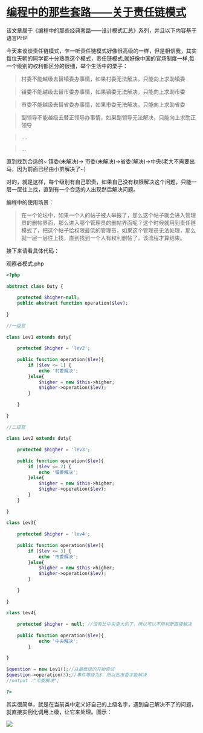 # [编程中的那些套路——关于责任链模式][0]


该文章属于《编程中的那些经典套路——设计模式汇总》系列，并且以下内容基于语言PHP

今天来谈谈责任链模式，乍一听责任链模式好像很高级的一样，但是相信我，其实每位天朝的同学都十分熟悉这个模式，责任链模式,就好像中国的官场制度一样,每一个级别的权利都区分的很细，举个生活中的栗子：

> 村委不能越级去替镇委办事情，如果村委无法解决，只能向上求助镇委

> 镇委不能越级去替市委办事情，如果镇委无法解决，只能向上求助市委

> 市委不能越级去替省委办事情，如果市委无法解决，只能向上求助省委

> 副领导不能越级去替正领导办事情，如果副领导无法解决，只能向上求助正领导

> ….

> …

直到找到合适的~ 镇委(未解决)-> 市委(未解决)->省委(解决)->中央(老大不需要出马，因为前面已经由小弟解决了~)

对的，就是这样，每个级别有自己职责，如果自己没有权限解决这个问题，只能一层一层往上找，直到有一个合适的人出现然后解决问题。

编程中的使用场景：

> 在一个论坛中，如果一个人的帖子被人举报了，那么这个帖子就会进入管理员的删帖界面，那么进入哪个管理员的删帖界面呢？这个时候就用到责任链模式了，把这个帖子给权限最低的管理员，如果这个管理员无法处理，那么就一层一层往上找，直到找到一个人有权利删帖了，该流程才算结束。

接下来请看具体代码：

观察者模式.php

```php
<?php
 
abstract class Duty {
 
    protected $higher=null;
    public abstract function operation($lev);
 
}
 
//一级官
 
class Lev1 extends duty{
 
    protected $higher = 'lev2';
 
    public function operation($lev){
        if ($lev <= 1) {
            echo '村委解决';
        }else{
            $higher = new $this->higher;
            $higher->operation($lev);
        }
 
    }
 
}
 
//二级官
 
class Lev2 extends duty{
 
    protected $higher = 'lev3';
 
    public function operation($lev){
        if ($lev <= 2) {
            echo '镇委解决';
        }else{
            $higher = new $this->higher;
            $higher->operation($lev);
        }
    }
 
}
 
class Lev3{
 
    protected $higher = 'lev4';
 
    public function operation($lev){
        if ($lev <= 3) {
            echo '市委解决';
        }else{
            $higher = new $this->higher;
            $higher->operation($lev);
        }
 
    }
 
}
 
class Lev4{
 
    protected $higher = null; //没有比中央更大的了，所以可以不用判断直接解决
 
    public function operation($lev){
            echo '中央解决';
        }
 
}
 
$question = new Lev1();//从最低级的开始尝试
$question->operation(3);//事件等级为3，所以到市委才能解决
//output :"市委解决";
 
?>
```

其实很简单，就是在当前类中定义好自己的上级名字，遇到自己解决不了的问题，就直接实例化调用上级，让它来处理。图示：

![][14]

[0]: https://segmentfault.com/a/1190000005748413
[1]: https://segmentfault.com/t/%E9%9D%A2%E8%AF%95/blogs
[2]: https://segmentfault.com/t/%E7%BC%96%E7%A8%8B%E6%80%9D%E6%83%B3/blogs
[3]: https://segmentfault.com/t/%E8%AE%BE%E8%AE%A1%E6%A8%A1%E5%BC%8F/blogs
[4]: https://segmentfault.com/t/php/blogs
[5]: https://segmentfault.com/u/gzchen
[14]: ../img/bVyhyI.png